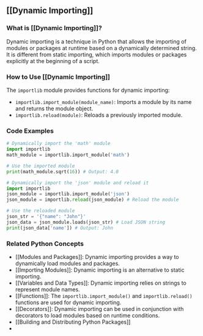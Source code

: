 ## [[Dynamic Importing]]

### What is [[Dynamic Importing]]?
Dynamic importing is a technique in Python that allows the importing of modules or packages at runtime based on a dynamically determined string. It is different from static importing, which imports modules or packages explicitly at the beginning of a script.

### How to Use [[Dynamic Importing]]
The `importlib` module provides functions for dynamic importing:

- `importlib.import_module(module_name)`: Imports a module by its name and returns the module object.
- `importlib.reload(module)`: Reloads a previously imported module.

### Code Examples
```python
# Dynamically import the 'math' module
import importlib
math_module = importlib.import_module('math')

# Use the imported module
print(math_module.sqrt(16)) # Output: 4.0
```

```python
# Dynamically import the 'json' module and reload it
import importlib
json_module = importlib.import_module('json')
json_module = importlib.reload(json_module) # Reload the module

# Use the reloaded module
json_str = '{"name": "John"}'
json_data = json_module.loads(json_str) # Load JSON string
print(json_data['name']) # Output: John
```

### Related Python Concepts

- [[Modules and Packages]]: Dynamic importing provides a way to dynamically load modules and packages.
- [[Importing Modules]]: Dynamic importing is an alternative to static importing.
- [[Variables and Data Types]]: Dynamic importing relies on strings to represent module names.
- [[Functions]]: The `importlib.import_module()` and `importlib.reload()` functions are used for dynamic importing.
- [[Decorators]]: Dynamic importing can be used in conjunction with decorators to load modules based on runtime conditions.
- [[Building and Distributing Python Packages]]
- 